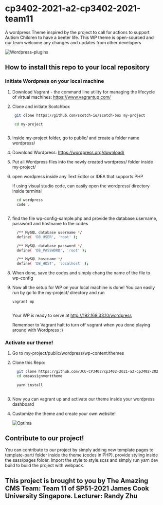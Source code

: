 # cp3402-2021-a2-cp3402-2021-team11



A wordpress Theme inspired by the project to  call for actions to support Autism Children to have a beeter life. This WP theme is open-sourced and our team welcome any changes and updates from other developers

![Wordpress-plugins](https://user-images.githubusercontent.com/58071533/120078604-c7abd080-c0e2-11eb-9451-03faed23fb76.jpg)


## How to install this repo to your local repository
 
### Initiate Wordpress on your local machine
 1. Download Vagrant -  the command line utility for managing the lifecycle of virtual machines: https://www.vagrantup.com/

   
 2. Clone and initiate Scotchbox
     ```sh
      git clone https://github.com/scotch-io/scotch-box my-project

      cd my-project
      
    ```
 3. Inside my-project folder, go to public/ and create a folder name wordpress/ 
    
 4. Download Wordpress: https://wordpress.org/download/

 5. Put all Wordpress files into the newly created wordpress/ folder inside my-project/

 6. open wordpress inside any Text Editor or IDEA that supports PHP

    If using visual studio code, can easily open the wordpress/ directory inside terminal

    ```sh
      cd wordpress
      code .
      
    ```
    
 7.  find the file wp-config-sample.php and provide the database username, password and hostname to the codes

      ```sh
        /** MySQL database username */
        define( 'DB_USER', 'root' );

        /** MySQL database password */
        define( 'DB_PASSWORD', 'root' );

        /** MySQL hostname */
        define( 'DB_HOST', 'localhost' );

      ```
    
 8. When done, save the codes and simply chang the name of the file to wp-config

 9. Now all the setup for WP on your local machine is done! You can easily run by go to the my-project/ directory and run 
     ```sh
     vagrant up
      
    ```
    
    Your WP is ready to serve at http://192.168.33.10/wordpress
    
    Remember to Vagrant halt to turn off vagrant when you done playing around with Wordpress :)

### Activate our theme!

 1. Go to my-project/public/wordpress/wp-content/themes

 2. Clone this Repo:
    ```sh
      git clone https://github.com/JCU-CP3402/cp3402-2021-a2-cp3402-2021-team11.git
      cd cmsassignmenttheme
      
      yarn install
      
    ```
    
 3. Now you can vagrant up and activate our theme inside your wordpress dashboard
 
 4. Customize the theme and create your own website!


      ![Optima](https://user-images.githubusercontent.com/58071533/120078659-135e7a00-c0e3-11eb-9dd1-63189e3dd17e.JPG)
 
 
## Contribute to our project!

  You can contribute to our project by simply adding new template pages to template-part/ folder inside the theme (codes in PHP), provide styling inside the sass/pages folder. Import the style to style.scss and simply run yarn dev build to build the project with webpack.
  
## This project is brought to you by The Amazing CMS Team: Team 11 of SP51-2021 James Cook University Singapore. Lecturer: Randy Zhu






 
    

